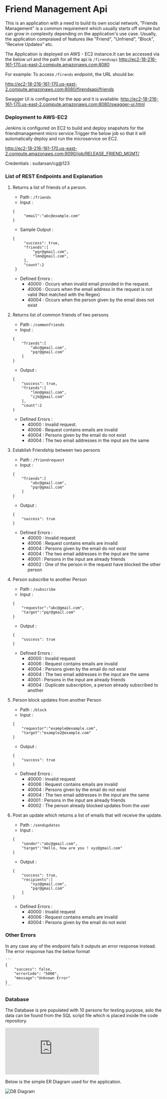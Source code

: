 # Friend Management Api

This is an application with a need to build its own social network, "Friends Management" is a common requirement which usually starts off simple but can grow in complexity depending on the application's use case.
Usually, the application compraised of features like "Friend", "Unfriend", "Block", "Receive Updates" etc.

The Application is deployed on AWS - EC2 instance.It can be accessed via the below url and the path for all the api is `/firendsapi`
http://ec2-18-216-161-170.us-east-2.compute.amazonaws.com:8080

For example: To access `/firends` endpoint, the URL should be:

http://ec2-18-216-161-170.us-east-2.compute.amazonaws.com:8080/firendsapi/friends

Swagger UI is configured for the app and it is available: http://ec2-18-216-161-170.us-east-2.compute.amazonaws.com:8080/swagger-ui.html

### Deployment to AWS-EC2

Jenkins is configured on EC2 to build and deploy snapshots for the friendmanagement micro service.Trigger the below job so that it will automatically deploy and run the microservice on EC2.

http://ec2-18-216-161-170.us-east-2.compute.amazonaws.com:9090/job/RELEASE_FRIEND_MGMT/

Credentials : sudarsan/cg@123

### List of REST Endpoints and Explanation

1. Returns a list of friends of a person.
   * Path : `/friends`
   * Input :
   ```
   {
		"email":"abc@example.com"
   }
   ```
   * Sample Output :
   ```
   {
		"success": true,
		"friends":[
			"pqr@gmail.com",
			"lmn@gmail.com",			
		],
		"count":2
	}
	```
	* Defined Errors : 
	  * 40000 : Occurs when invalid email provided in the request.
	  * 40006 : Occurs when the email address in the request is not valid (Not matched with the Regex)
	  * 40004 : Occurs when the person given by the email does not exist
	  
2.  Returns list of common friends of two persons
    * Path : `/commonfriends`
    * Input :
    ```
    {
		"friends":[
			"abc@gmail.com",
			"pqr@gmail.com"
		]
    }
    ```
    * Output :
    ```
    {
		"success": true,
		"friends":[
			"lmn@gmail.com",
			"ijk@gmail.com"
		],
		"count":2
	}
	```
	* Defined Errors : 
	  * 40000 : Invalid request.
	  * 40006 : Request contains emails are invalid
	  * 40004 : Persons given by the email do not exist
	  * 40004 : The two email addresses in the input are the same
	  
3.  Establish Friendship between two persons
    * Path : `/friendrequest`
    * Input :
    ```
    {
		"friends":[
			"abc@gmail.com",
			"pqr@gmail.com"
		]
    }
    ```
    * Output :
    ```
    {
		"success": true
	}
	```
	* Defined Errors : 
	  * 40000 : Invalid request
	  * 40006 : Request contains emails are invalid
	  * 40004 : Persons given by the email do not exist
	  * 40004 : The two email addresses in the input are the same
	  * 40001 : Persons in the input are already friends
	  * 40002 : One of the person in the request have blocked the other person
	  
4.  Person subscribe to another Person
    * Path : `/subscribe`
    * Input :
    ```
    {
		"requestor":"abc@gmail.com",
		"target":"pqr@gmail.com"
    }
    ```
    * Output :
    ```
    {
		"success": true
	}
	```
	* Defined Errors : 
	  * 40000 : Invalid request
	  * 40006 : Request contains emails are invalid
	  * 40004 : Persons given by the email do not exist
	  * 40004 : The two email addresses in the input are the same
	  * 40001 : Persons in the input are already friends
	  * 40004 : Duplicate subscription, a person already subscribed to another

5.  Person block updates from another Person
    * Path : `/block`
    * Input :
    ```
    {
		"requestor":"example@example.com",
		"target":"example2@example.com"
    }
    ```
    * Output :
    ```
    {
		"success": true
	}
	```
	* Defined Errors : 
	  * 40000 : Invalid request
	  * 40006 : Request contains emails are invalid
	  * 40004 : Persons given by the email do not exist
	  * 40004 : The two email addresses in the input are the same
	  * 40001 : Persons in the input are already friends
	  * 40002 : The person already blocked updates from the user
	  
6.  Post an update which returns a list of emails that will receive the update.
    * Path : `/sendupdates`
    * Input :
    ```
    {
		"sender":"abc@gmail.com",
		"target":"Hello, how are you ! xyz@gmail.com"
    }
    ```
    * Output :
    ```
    {
		"success": true,
		"recipients":[
			"xyz@gmail.com",
			"pqr@gmail.com"			
		]
	}
	```
	* Defined Errors : 
	  * 40000 : Invalid request
	  * 40006 : Request contains emails are invalid
	  * 40004 : Persons given by the email do not exist
	  
### Other Errors

In any case any of the endpoint fails it outputs an error response instead. The error response has the below format

	```
	{
		"success": false,
		"errorCode": "5000",
		"message":"Unknown Error"
	}
	```
   
### Database
The Database is pre populated with 10 persons for testing purpose, aslo the data can be found from the SQL script file which is placed inside the code repository.

![Db Script](https://github.com/isudarsan/friendmanagement/blob/master/Friend_DB.sql)

Below is the simple ER Diagram used for the application.

![DB Diagram](https://github.com/isudarsan/friendmanagement/blob/master/DB_Design.PNG)

